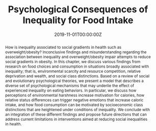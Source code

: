 ---
abstract: How is inequality associated to social gradients in health such as overweight/obesity? Inconclusive findings and misunderstanding regarding the association between inequality and overweight/obesity impair attempts to reduce social gradients in obesity. In this chapter, we discuss various findings from research on food choices and consumption in situations broadly associated with inequality; that is, environmental scarcity and resource competition, relative deprivation and wealth, and social class distinctions. Based on a review of social and evolutionary psychological theories, we present a model that describes a diverse set of psychological mechanisms that may underlie the effect of experienced inequality on eating behaviors. In particular, we discuss how perceptions of environmental harshness increase motivation for calories, how relative status differences can trigger negative emotions that increase caloric intake, and how food consumption can be motivated by socioeconomic class distinctions that are heightened under conditions of inequality. We conclude with an integration of these different findings and propose future directions that can address current limitations in interventions aimed at reducing social inequalities in health.
authors:
- M.A. Claassen
- O. Corneille
- O. Klein 
date: "2019-11-01T00:00:00Z"
doi: "10.1007/978-3-030-28856-3_10"
featured:
image:
projects: []
publications: 'In: Jetten J., Peters K. (eds). The Social Psychology of Inequality. Springer, Cham'
publication_types: ["6"]
publishDate: "2019-01-01T00:00:00Z"
title: Psychological Consequences of Inequality for Food Intake
url_code: ""
url_dataset: ""
url_pdf: ""
url_poster: ""
url_project: ""
url_slides: ""
url_source: ""
url_video: ""
---